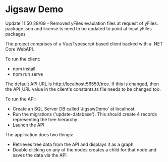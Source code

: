 # Jigsaw Demo

Update 11:50 28/09 - Removed yFiles evaulation files at request of yFiles. package.json and license.ts need to be updated to point at local yFiles packages

The project comprises of a Vue/Typescript based client backed with a .NET Core WebAPI.

To run the client:

 - npm install
 - npm run serve

The default API URL is http://localhost:56559/tree. If this is changed, then the API_URL value in the client's constants.ts file needs to be changed too.

To run the API: 

- Create an SQL Server DB called 'JigsawDemo' at localhost.
- Run the migrations ('update-database'). This should create 4 records representing the tree hierarchy
- Launch the API

The application does two things:

- Retrieves tree data from the API and displays it as a graph
- Double clicking on any of the nodes creates a child for that node and saves the data via the API 


 
 
